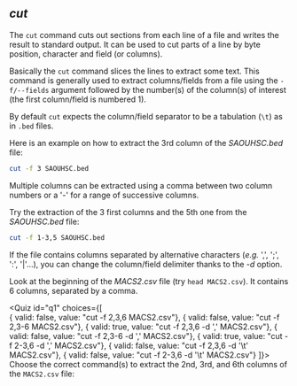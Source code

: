 <script>
import Quiz from "components/Quiz.svelte";
</script>

## *cut*

The `cut` command cuts out sections from each line of a file and writes the result to standard output. 
It can be used to cut parts of a line by byte position, character and field (or columns). 

Basically the `cut` command slices the lines to extract some text.
This command is generally used to extract columns/fields from a file using the `-f/--fields` argument followed by the number(s) of the column(s) of interest (the first column/field is numbered 1).

By default `cut` expects the column/field separator to be a  tabulation (`\t`) as in `.bed` files. 

Here is an example on how to extract the 3rd column of the _SAOUHSC.bed_ file:

```bash
cut -f 3 SAOUHSC.bed
```

Multiple columns can be extracted using a comma between two column numbers or a '-' for a range of successive columns.

Try the extraction of the 3 first columns and the 5th one from the _SAOUHSC.bed_ file:

```bash
cut -f 1-3,5 SAOUHSC.bed
```

If the file contains columns separated by alternative characters (*e.g.* ',', ';', ':', '|'...), you can change the column/field delimiter thanks to the _-d_ option. 

Look at the beginning of the _MACS2.csv_ file (try `head MACS2.csv`). 
It contains 6 columns, separated by a comma.

<Quiz id="q1" choices={[    
      { valid: false, value: "cut -f 2,3,6 MACS2.csv"},
      { valid: false, value: "cut -f 2,3-6 MACS2.csv"},
      { valid: true, value: "cut -f 2,3,6 -d ',' MACS2.csv"},
      { valid: false, value: "cut -f 2,3-6 -d ',' MACS2.csv"},
      { valid: true, value: "cut -f 2-3,6 -d ',' MACS2.csv"},
      { valid: false, value: "cut -f 2,3,6 -d '\t' MACS2.csv"},
      { valid: false, value: "cut -f 2-3,6 -d '\t' MACS2.csv"}
]}> 
	<span slot="prompt">
    Choose the correct command(s) to extract the 2nd, 3rd, and 6th columns of the `MACS2.csv` file:
	</span>
</Quiz>  
